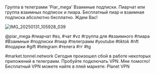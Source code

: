 Группа в телеграмм 'Piar_mega'
 Взаимные подписки. Пиарчат или группа взаимных подписок и пиара. Бесплатный пиар и взаимная подписка абсолютно бесплатно. Ждем Вас! 

![IMG_20250131_105928_039](https://github.com/user-attachments/assets/73f96a2e-3b04-4f2d-91ce-23fabc903168)


@piar_mega #пиарчат #вз, #чат #vz #группа для #взаимного #пиара
#Взаимные #подписки #пиар #телеграмм #youtube #tiktok #nft #подарки #gift 
#telegram #телега #тг #tg 

#market.tonnel.network
Сегодня произошел сбой в работе некоторых приложений в телеграмм. Пробуйте подключать VPN. Мне помогло!
Бесплатный VPN можете найте в плей маркете: Planet VPN 
